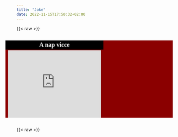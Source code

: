 ```yaml
---
title: "Joke"
date: 2022-11-15T17:50:32+02:00
---
```


{{< raw >}}

<div style="display: flex; justify-content: center; margin-left: -36px;">

<STYLE>A.vbx{ FONT-FAMILY: Times New Roman; TEXT-DECORATION: none; COLOR: #FFFFFF; FONT-WEIGHT: bold; font-size: 20px;} A.vbx:link{ color: #FFFFFF;} A.vbx:active{ color: #FFFFFF;} A.vbx:visited{ color: #FFFFFF;} A.vbx:hover{ TEXT-DECORATION: underline; }</STYLE><table width=100% border=0 cellspacing=1 cellpadding=0 style='height: 250px; BACKGROUND: #8B0000;'><tr style='height: 23px; BACKGROUND: #000000; TEXT-ALIGN: Center;'><td height=23><a href='https://www.ViccesViccek.hu' target=_blank title='www.ViccesViccek.hu - Vicc, Viccek' class=vbx>A nap vicce</a></td></tr><tr><td><iframe src='https://www.viccesviccek.hu/viccdoboz.php?h=000000&w=100%&b=16&sz=FF0000' width='100%' height='224' marginwidth='3' marginheight='3' hspace='0' vspace='0' frameborder='0' scrolling='auto'></iframe></td></tr></table>

</div>

{{< raw >}}
